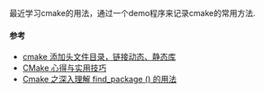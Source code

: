 
最近学习cmake的用法，通过一个demo程序来记录cmake的常用方法.

#### 参考
- [cmake 添加头文件目录，链接动态、静态库](https://www.cnblogs.com/binbinjx/p/5626916.html)
- [CMake 心得与实用技巧](https://zhuanlan.zhihu.com/p/429404175)
- [Cmake 之深入理解 find_package () 的用法](https://zhuanlan.zhihu.com/p/97369704)
